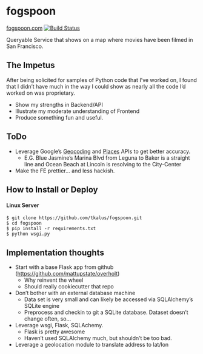 # fogspoon

[fogspoon.com](http://fogspoon.com) [![Build Status](https://travis-ci.org/tkalus/fogspoon.svg)](https://travis-ci.org/tkalus/fogspoon)

Queryable Service that shows on a map where movies have been filmed in San Francisco.

## The Impetus

After being solicited for samples of Python code that I’ve worked on, I found that I didn’t have much in the way I could show as nearly all the code I’d worked on was proprietary.

- Show my strengths in Backend/API
- Illustrate my moderate understanding of Frontend
- Produce something fun and useful.

## ToDo

- Leverage Google’s [Geocoding](https://developers.google.com/maps/documentation/geocoding/) and [Places](https://developers.google.com/places/documentation/) APIs to get better accuracy.
  - E.G. Blue Jasmine’s Marina Blvd from Leguna to Baker is a straight line and Ocean Beach at Lincoln is resolving to the City-Center
- Make the FE prettier... and less hackish.

## How to Install or Deploy

#### Linux Server

```
$ git clone https://github.com/tkalus/fogspoon.git
$ cd fogspoon
$ pip install -r requirements.txt
$ python wsgi.py
```

## Implementation thoughts

- Start with a base Flask app from github (https://github.com/mattupstate/overholt)
  - Why reinvent the wheel
  - Should really cookiecutter that repo
- Don’t bother with an external database machine
  - Data set is very small and can likely be accessed via SQLAlchemy’s SQLite engine
  - Preprocess and checkin to git a SQLite database. Dataset doesn’t change often, so...
- Leverage wsgi, Flask, SQLAchemy.
  - Flask is pretty awesome
  - Haven’t used SQLAlchemy much, but shouldn’t be too bad.
- Leverage a geolocation module to translate address to lat/lon
